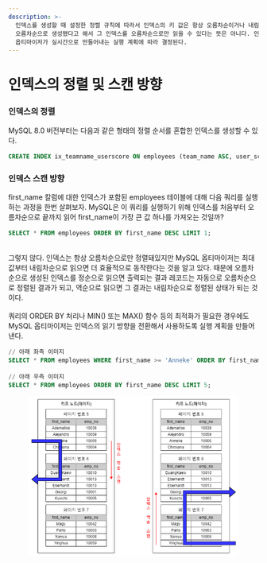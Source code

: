 ```yaml
---
description: >-
  인덱스를 생성할 때 설정한 정렬 규칙에 따라서 인덱스의 키 값은 항상 오름차순이거나 내림차순으로 정렬되어 저장된다. 하지만 어떤 인덱스가
  오름차순으로 생성됐다고 해서 그 인덱스를 오름차순으로만 읽을 수 있다는 뜻은 아니다. 인덱스를 어느 방향으로 읽을지는 쿼리에 따라
  옵티마이저가 실시간으로 만들어내는 실행 계획에 따라 결정된다.
---
```


# 인덱스의 정렬 및 스캔 방향

### 인덱스의 정렬

MySQL 8.0 버전부터는 다음과 같은 형태의 정렬 순서를 혼합한 인덱스를 생성할 수 있다.&#x20;

```sql
CREATE INDEX ix_teamname_userscore ON employees (team_name ASC, user_score DESC);
```



### 인덱스 스캔 방향

first\_name 칼럼에 대한 인덱스가 포함된 employees 테이블에 대해 다음 쿼리를 실행하는 과정을 한번 살펴보자. MySQL은 이 쿼리를 실행하기 위해 인덱스를 처음부터 오름차순으로 끝까지 읽어 first\_name이 가장 큰 값 하나를 가져오는 것일까?

```sql
SELECT * FROM employees ORDER BY first_name DESC LIMIT 1;
```

\
그렇지 않다. 인덱스는 항상 오름차순으로만 정렬돼있지만 MySQL 옵티마이저는 최대 값부터 내림차순으로 읽으면 더 효율적으로 동작한다는 것을 알고 있다. 때문에 오름차순으로 생성된 인덱스를 정순으로 읽으면 출력되는 결과 레코드는 자동으로 오름차순으로 정렬된 결과가 되고, 역순으로 읽으면 그 결과는 내림차순으로 정렬된 상태가 되는 것이다. \
\
쿼리의 ORDER BY 처리나 MIN() 또는 MAX() 함수 등의 최적화가 필요한 경우에도 MySQL 옵티마이저는 인덱스의 읽기 방향을 전환해서 사용하도록 실행 계획을 만들어 낸다.

```sql
// 아래 좌측 이미지
SELECT * FROM employees WHERE first_name >= 'Anneke' ORDER BY first_name ASC LIMIT 4;

// 아래 우측 이미지
SELECT * FROM employees ORDER BY first_name DESC LIMIT 5;
```

<figure><img src="../../.gitbook/assets/mysql-scandirect.drawio (1).png" alt=""><figcaption></figcaption></figure>



